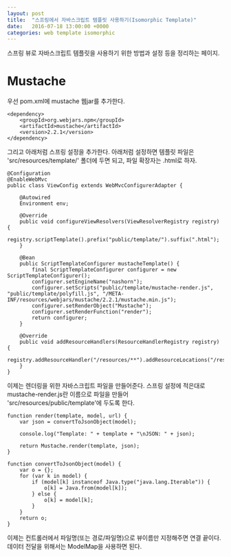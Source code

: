 ```yaml
---
layout: post
title:  "스프링에서 자바스크립트 템플릿 사용하기(Isomorphic Template)"
date:   2016-07-18 13:00:00 +0000
categories: web template isomorphic
---
```


스프링 뷰로 자바스크립트 템플릿을 사용하기 위한 방법과 설정 등을 정리하는 페이지.

# Mustache

우선 pom.xml에 mustache 웹jar를 추가한다.

    <dependency>
        <groupId>org.webjars.npm</groupId>
        <artifactId>mustache</artifactId>
        <version>2.2.1</version>
    </dependency>

그리고 아래처럼 스프링 설정을 추가한다. 아래처럼 설정하면 템플릿 파일은 'src/resources/template/' 폴더에 두면 되고, 파일 확장자는 .html로 하자.

    @Configuration
    @EnableWebMvc
    public class ViewConfig extends WebMvcConfigurerAdapter {

        @Autowired
        Environment env;

        @Override
        public void configureViewResolvers(ViewResolverRegistry registry) {
            registry.scriptTemplate().prefix("public/template/").suffix(".html");
        }

        @Bean
        public ScriptTemplateConfigurer mustacheTemplate() {
            final ScriptTemplateConfigurer configurer = new ScriptTemplateConfigurer();
            configurer.setEngineName("nashorn");
            configurer.setScripts("public/template/mustache-render.js", "public/template/polyfill.js", "/META-INF/resources/webjars/mustache/2.2.1/mustache.min.js");
            configurer.setRenderObject("Mustache");
            configurer.setRenderFunction("render");
            return configurer;
        }

        @Override
        public void addResourceHandlers(ResourceHandlerRegistry registry) {
            registry.addResourceHandler("/resources/**").addResourceLocations("/resources/");
        }
    }

이제는 렌더링을 위한 자바스크립트 파일을 만들어준다. 스프링 설정에 적은대로 mustache-render.js란 이름으로 파일을 만들어 'src/resources/public/template'에 두도록 한다.

    function render(template, model, url) {
        var json = convertToJsonObject(model);

        console.log("Template: " + template + "\nJSON: " + json);

        return Mustache.render(template, json);
    }

    function convertToJsonObject(model) {
        var o = {};
        for (var k in model) {
            if (model[k] instanceof Java.type("java.lang.Iterable")) {
                o[k] = Java.from(model[k]);
            } else {
                o[k] = model[k];
            }
        }
        return o;
    }

이제는 컨트롤러에서 파일명(또는 경로/파일명)으로 뷰이름만 지정해주면 연결 끝이다. 데이터 전달을 위해서는 ModelMap을 사용하면 된다. 
